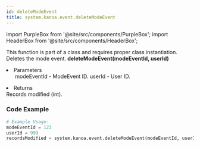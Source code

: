 ```yaml
---
id: deleteModeEvent
title: system.kanoa.event.deleteModeEvent
---
```


import PurpleBox from '@site/src/components/PurpleBox';
import HeaderBox from '@site/src/components/HeaderBox';

<PurpleBox>This function is part of a class and requires proper class instantiation.</PurpleBox>
<HeaderBox header="Description">
    Deletes the mode event.
</HeaderBox>
<HeaderBox header="Syntax">
    <b>deleteModeEvent(modeEventId, userId)</b>
    <li>Parameters <br />
        <ul>
            modeEventId - ModeEvent ID.
            userId - User ID.
        </ul>
    </li>
    <li>Returns <br />
        Records modified (int).
    </li>
</HeaderBox>

### Code Example

```python
# Example Usage:
modeEventId = 123
userId = 999
recordsModified = system.kanoa.event.deleteModeEvent(modeEventId, userId)

